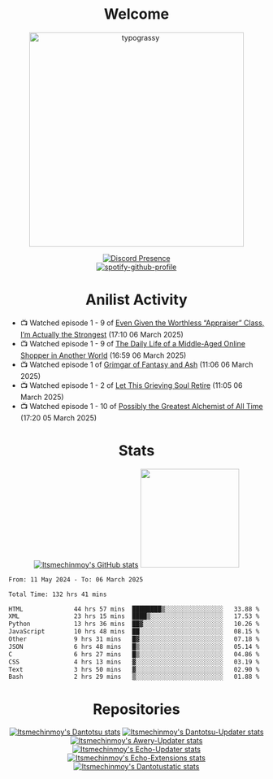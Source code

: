 <div align="center">

# Welcome
<a href="https://github.com/kawarimidoll/typograssy">
    <img alt="typograssy" src="https://typograssy.deno.dev/api?text=%E3%82%88%E3%81%86%E3%81%93%E3%81%9D%E3%81%BF%E3%81%AA%E3%81%95%E3%82%93%20-%20Itsmechinmoy--&&l0=none&l1=82d9d0&l2=027353&l3=038c4c&l4=01402e&bg=none&frame=none&speed=100&comment=" width="421.99">
</a>

[![Discord Presence](https://lanyard.cnrad.dev/api/523539866311720963?theme=dark&bg=Oe1116&animated=false&hideDiscrim=true&borderRadius=30px&hideActivity=whenNotUsed)](https://discord.com/users/523539866311720963)<br>
[![spotify-github-profile](https://spotify-github-profile.kittinanx.com/api/view?uid=31zczwoe3obxakjgkio7anubhkaq&cover_image=true&theme=novatorem&show_offline=true&background_color=121212&interchange=false&bar_color=53b14f&bar_color=ffffff&bar_color_cover=false)](https://spotify-github-profile.vercel.app/api/view?uid=31zczwoe3obxakjgkio7anubhkaq&redirect=true)
</div>

<div align="center">

# Anilist Activity
</div>
<!-- ANILIST_ACTIVITY:start -->

-   📺 Watched episode 1 - 9 of [Even Given the Worthless “Appraiser” Class, I’m Actually the Strongest](https://anilist.co/anime/178548) (17:10 06 March 2025)
-   📺 Watched episode 1 - 9 of [The Daily Life of a Middle-Aged Online Shopper in Another World](https://anilist.co/anime/180292) (16:59 06 March 2025)
-   📺 Watched episode 1 of [Grimgar of Fantasy and Ash](https://anilist.co/anime/21428) (11:06 06 March 2025)
-   📺 Watched episode 1 - 2 of [Let This Grieving Soul Retire](https://anilist.co/anime/175019) (11:05 06 March 2025)
-   📺 Watched episode 1 - 10 of [Possibly the Greatest Alchemist of All Time](https://anilist.co/anime/177506) (17:20 05 March 2025)

<!-- ANILIST_ACTIVITY:end -->
<div align="center">
    
# Stats
[![Itsmechinmoy's GitHub stats](https://github-readme-stats.vercel.app/api?username=itsmechinmoy&show_icons=true&theme=algolia)](https://github.com/anuraghazra/github-readme-stats)
<img src="https://github-readme-stackoverflow.vercel.app/?userID=25004176&theme=dark" height="194"/>
</div>
<!--START_SECTION:waka-->

```txt
From: 11 May 2024 - To: 06 March 2025

Total Time: 132 hrs 41 mins

HTML              44 hrs 57 mins  ████████▒░░░░░░░░░░░░░░░░   33.88 %
XML               23 hrs 15 mins  ████▒░░░░░░░░░░░░░░░░░░░░   17.53 %
Python            13 hrs 36 mins  ██▓░░░░░░░░░░░░░░░░░░░░░░   10.26 %
JavaScript        10 hrs 48 mins  ██░░░░░░░░░░░░░░░░░░░░░░░   08.15 %
Other             9 hrs 31 mins   █▓░░░░░░░░░░░░░░░░░░░░░░░   07.18 %
JSON              6 hrs 48 mins   █▒░░░░░░░░░░░░░░░░░░░░░░░   05.14 %
C                 6 hrs 27 mins   █▒░░░░░░░░░░░░░░░░░░░░░░░   04.86 %
CSS               4 hrs 13 mins   ▓░░░░░░░░░░░░░░░░░░░░░░░░   03.19 %
Text              3 hrs 50 mins   ▓░░░░░░░░░░░░░░░░░░░░░░░░   02.90 %
Bash              2 hrs 29 mins   ▒░░░░░░░░░░░░░░░░░░░░░░░░   01.88 %
```

<!--END_SECTION:waka-->
<div align="center">

# Repositories
[![Itsmechinmoy's Dantotsu stats](https://github-readme-stats.vercel.app/api/pin/?username=itsmechinmoy&repo=dantotsu&show_icons=true&theme=algolia&description_lines_count=1)](https://github.com/itsmechinmoy/dantotsu)
[![Itsmechinmoy's Dantotsu-Updater stats](https://github-readme-stats.vercel.app/api/pin/?username=itsmechinmoy&repo=dantotsu-updater&show_icons=true&theme=algolia&description_lines_count=1)](https://github.com/itsmechinmoy/dantotsu-updater)
[![Itsmechinmoy's Awery-Updater stats](https://github-readme-stats.vercel.app/api/pin/?username=itsmechinmoy&repo=awery-updater&show_icons=true&theme=algolia&description_lines_count=1)](https://github.com/itsmechinmoy/awery-updater)
[![Itsmechinmoy's Echo-Updater stats](https://github-readme-stats.vercel.app/api/pin/?username=itsmechinmoy&repo=echo-updater&show_icons=true&theme=algolia&description_lines_count=1)](https://github.com/itsmechinmoy/echo-updater)
[![Itsmechinmoy's Echo-Extensions stats](https://github-readme-stats.vercel.app/api/pin/?username=itsmechinmoy&repo=echo-extensions&show_icons=true&theme=algolia&description_lines_count=1)](https://github.com/itsmechinmoy/echo-extensions)
[![Itsmechinmoy's Dantotustatic stats](https://github-readme-stats.vercel.app/api/pin/?username=itsmechinmoy&repo=dantotustatic&show_icons=true&theme=algolia&description_lines_count=1)](https://github.com/itsmechinmoy/dantotustatic)
</div>
